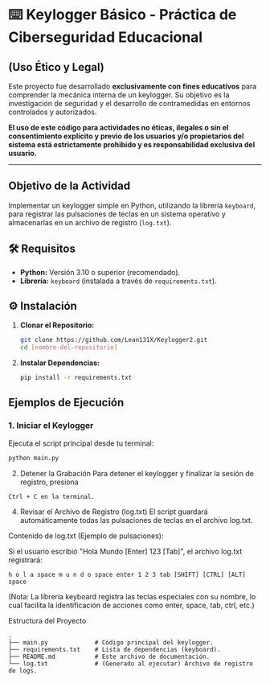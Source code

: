 # ⌨️ Keylogger Básico - Práctica de Ciberseguridad Educacional

## (Uso Ético y Legal)

Este proyecto fue desarrollado **exclusivamente con fines educativos** para comprender la mecánica interna de un keylogger. Su objetivo es la investigación de seguridad y el desarrollo de contramedidas en entornos controlados y autorizados.

**El uso de este código para actividades no éticas, ilegales o sin el consentimiento explícito y previo de los usuarios y/o propietarios del sistema está estrictamente prohibido y es responsabilidad exclusiva del usuario.**

---

## Objetivo de la Actividad

Implementar un keylogger simple en Python, utilizando la librería `keyboard`, para registrar las pulsaciones de teclas en un sistema operativo y almacenarlas en un archivo de registro (`log.txt`).

## 🛠️ Requisitos

* **Python:** Versión 3.10 o superior (recomendado).
* **Librería:** `keyboard` (instalada a través de `requirements.txt`).

## ⚙️ Instalación

1.  **Clonar el Repositorio:**
    ```bash
    git clone https://github.com/Lean131X/Keylogger2.git
    cd [nombre-del-repositorio]
    ```

2.  **Instalar Dependencias:**
    ```bash
    pip install -r requirements.txt
    ```

## Ejemplos de Ejecución

### 1. Iniciar el Keylogger

Ejecuta el script principal desde tu terminal:

```bash
python main.py
```
2. Detener la Grabación
Para detener el keylogger y finalizar la sesión de registro, presiona
```
Ctrl + C en la terminal.
```
4. Revisar el Archivo de Registro (log.txt)
El script guardará automáticamente todas las pulsaciones de teclas en el archivo log.txt.

Contenido de log.txt (Ejemplo de pulsaciones):

Si el usuario escribió "Hola Mundo [Enter] 123 [Tab]", el archivo log.txt registrará:
```
h o l a space m u n d o space enter 1 2 3 tab [SHIFT] [CTRL] [ALT] space
```
(Nota: La librería keyboard registra las teclas especiales con su nombre, lo cual facilita la identificación de acciones como enter, space, tab, ctrl, etc.)

 Estructura del Proyecto
```
.
├── main.py             # Código principal del keylogger.
├── requirements.txt    # Lista de dependencias (keyboard).
├── README.md           # Este archivo de documentación.
└── log.txt             # (Generado al ejecutar) Archivo de registro de logs.
```
